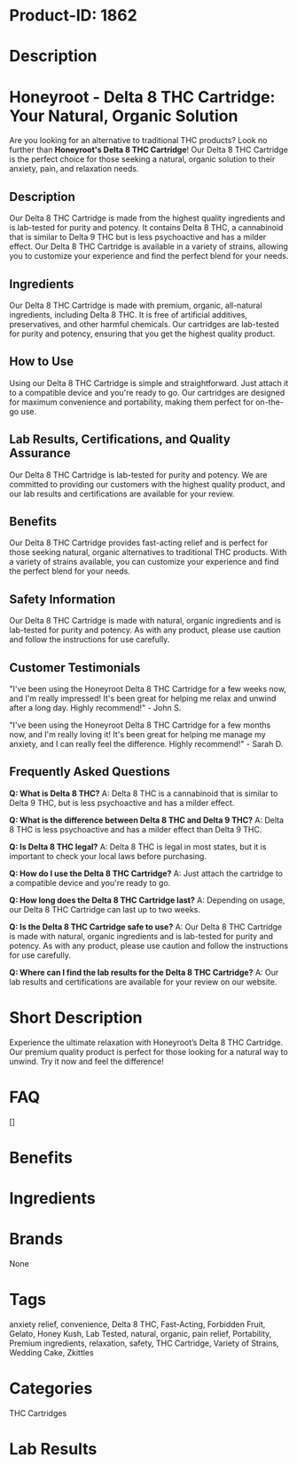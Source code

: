 # Product-ID: 1862

# Description

<div class="flex flex-grow flex-col gap-3">
<div class="flex flex-col items-start gap-4 whitespace-pre-wrap break-words">
<div class="markdown prose w-full break-words dark:prose-invert dark">
<h1>Honeyroot - Delta 8 THC Cartridge: Your Natural, Organic Solution</h1>
<p>Are you looking for an alternative to traditional THC products? Look no further than <strong>Honeyroot's Delta 8 THC Cartridge</strong>! Our Delta 8 THC Cartridge is the perfect choice for those seeking a natural, organic solution to their anxiety, pain, and relaxation needs.</p>
<h2>Description</h2>
<p>Our Delta 8 THC Cartridge is made from the highest quality ingredients and is lab-tested for purity and potency. It contains Delta 8 THC, a cannabinoid that is similar to Delta 9 THC but is less psychoactive and has a milder effect. Our Delta 8 THC Cartridge is available in a variety of strains, allowing you to customize your experience and find the perfect blend for your needs.</p>
<h2>Ingredients</h2>
<p>Our Delta 8 THC Cartridge is made with premium, organic, all-natural ingredients, including Delta 8 THC. It is free of artificial additives, preservatives, and other harmful chemicals. Our cartridges are lab-tested for purity and potency, ensuring that you get the highest quality product.</p>
<h2>How to Use</h2>
<p>Using our Delta 8 THC Cartridge is simple and straightforward. Just attach it to a compatible device and you're ready to go. Our cartridges are designed for maximum convenience and portability, making them perfect for on-the-go use.</p>
<h2>Lab Results, Certifications, and Quality Assurance</h2>
<p>Our Delta 8 THC Cartridge is lab-tested for purity and potency. We are committed to providing our customers with the highest quality product, and our lab results and certifications are available for your review.</p>
<h2>Benefits</h2>
<p>Our Delta 8 THC Cartridge provides fast-acting relief and is perfect for those seeking natural, organic alternatives to traditional THC products. With a variety of strains available, you can customize your experience and find the perfect blend for your needs.</p>
<h2>Safety Information</h2>
<p>Our Delta 8 THC Cartridge is made with natural, organic ingredients and is lab-tested for purity and potency. As with any product, please use caution and follow the instructions for use carefully.</p>
<h2>Customer Testimonials</h2>
<p>"I've been using the Honeyroot Delta 8 THC Cartridge for a few weeks now, and I'm really impressed! It's been great for helping me relax and unwind after a long day. Highly recommend!" - John S.</p>
<p>"I've been using the Honeyroot Delta 8 THC Cartridge for a few months now, and I'm really loving it! It's been great for helping me manage my anxiety, and I can really feel the difference. Highly recommend!" - Sarah D.</p>
<h2>Frequently Asked Questions</h2>
<p><strong>Q: What is Delta 8 THC?</strong> A: Delta 8 THC is a cannabinoid that is similar to Delta 9 THC, but is less psychoactive and has a milder effect.</p>
<p><strong>Q: What is the difference between Delta 8 THC and Delta 9 THC?</strong> A: Delta 8 THC is less psychoactive and has a milder effect than Delta 9 THC.</p>
<p><strong>Q: Is Delta 8 THC legal?</strong> A: Delta 8 THC is legal in most states, but it is important to check your local laws before purchasing.</p>
<p><strong>Q: How do I use the Delta 8 THC Cartridge?</strong> A: Just attach the cartridge to a compatible device and you're ready to go.</p>
<p><strong>Q: How long does the Delta 8 THC Cartridge last?</strong> A: Depending on usage, our Delta 8 THC Cartridge can last up to two weeks.</p>
<p><strong>Q: Is the Delta 8 THC Cartridge safe to use?</strong> A: Our Delta 8 THC Cartridge is made with natural, organic ingredients and is lab-tested for purity and potency. As with any product, please use caution and follow the instructions for use carefully.</p>
<p><strong>Q: Where can I find the lab results for the Delta 8 THC Cartridge?</strong> A: Our lab results and certifications are available for your review on our website.</p>
</div>
</div>
</div>


# Short Description

<p>Experience the ultimate relaxation with Honeyroot&#8217;s Delta 8 THC Cartridge. Our premium quality product is perfect for those looking for a natural way to unwind. Try it now and feel the difference!</p>


# FAQ
[]

# Benefits



# Ingredients



# Brands

None

# Tags

anxiety relief, convenience, Delta 8 THC, Fast-Acting, Forbidden Fruit, Gelato, Honey Kush, Lab Tested, natural, organic, pain relief, Portability, Premium ingredients, relaxation, safety, THC Cartridge, Variety of Strains, Wedding Cake, Zkittles

# Categories

THC Cartridges

# Lab Results
